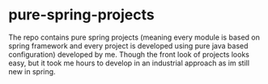 # pure-spring-projects
The repo contains pure spring projects (meaning every module is based on spring framework and every project is developed using pure java based configuration) developed by me. Though the front look of projects looks easy, but it took me hours to develop in an industrial approach as im still new in spring.
